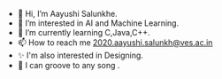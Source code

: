 - 👋 Hi, I’m Aayushi Salunkhe.
- 👀 I’m interested in AI and Machine Learning. 
- 🌱 I’m currently learning C,Java,C++.
- 📫 How to reach me 2020.aayushi.salunkh@ves.ac.in
- ✨ I'm also interested in Designing.
- 💃  I can groove to any song .


<!---
Aayushee07/Aayushee07 is a ✨ special ✨ repository because its `README.md` (this file) appears on your GitHub profile.
You can click the Preview link to take a look at your changes.
--->
